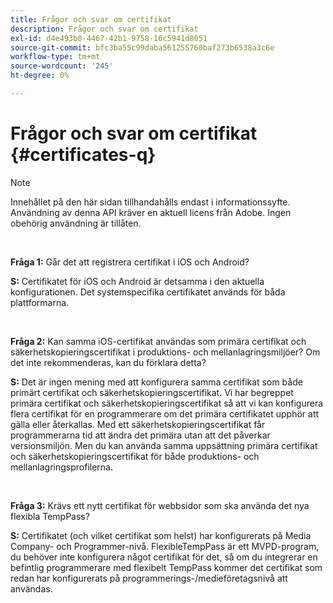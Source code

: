 ```yaml
---
title: Frågor och svar om certifikat
description: Frågor och svar om certifikat
exl-id: d4e493b0-4467-42b1-9758-16c5941d8051
source-git-commit: bfc3ba55c99daba561255760baf273b6538a3c6e
workflow-type: tm+mt
source-wordcount: '245'
ht-degree: 0%

---
```


# Frågor och svar om certifikat {#certificates-q}

>[!NOTE]
>
>Innehållet på den här sidan tillhandahålls endast i informationssyfte. Användning av denna API kräver en aktuell licens från Adobe. Ingen obehörig användning är tillåten.

</br>

**Fråga 1:** Går det att registrera certifikat i iOS och Android?

**S:** Certifikatet för iOS och Android är detsamma i den aktuella konfigurationen. Det systemspecifika certifikatet används för båda plattformarna.

</br>

**Fråga 2:** Kan samma iOS-certifikat användas som primära certifikat och säkerhetskopieringscertifikat i produktions- och mellanlagringsmiljöer? Om det inte rekommenderas, kan du förklara detta?

**S:** Det är ingen mening med att konfigurera samma certifikat som både primärt certifikat och säkerhetskopieringscertifikat. Vi har begreppet primära certifikat och säkerhetskopieringscertifikat så att vi kan konfigurera flera certifikat för en programmerare om det primära certifikatet upphör att gälla eller återkallas. Med ett säkerhetskopieringscertifikat får programmerarna tid att ändra det primära utan att det påverkar versionsmiljön. Men du kan använda samma uppsättning primära certifikat och säkerhetskopieringscertifikat för både produktions- och mellanlagringsprofilerna.

</br>

**Fråga 3:** Krävs ett nytt certifikat för webbsidor som ska använda det nya flexibla TempPass? 

**S:** Certifikatet (och vilket certifikat som helst) har konfigurerats på Media Company- och Programmer-nivå. FlexibleTempPass är ett MVPD-program, du behöver inte konfigurera något certifikat för det, så om du integrerar en befintlig programmerare med flexibelt TempPass kommer det certifikat som redan har konfigurerats på programmerings-/medieföretagsnivå att användas.
